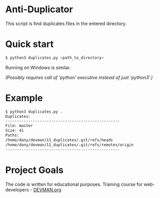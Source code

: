 # Anti-Duplicator

This script is find duplicates files in the entered directory.

# Quick start

```bash
$ python3 duplicates.py <path_to_directory>
```

Running on Windows is similar.

*(Possibly requires call of 'python' executive instead of just 'python3'.)*

# Example

```bash
$ python3 duplicates.py .
Duplicates:
--------------------------------------------------
File: master
Size: 41
Paths:
/home/dany/devman/11_duplicates/.git/refs/heads
/home/dany/devman/11_duplicates/.git/refs/remotes/origin
--------------------------------------------------
```

# Project Goals

The code is written for educational purposes. Training course for web-developers - [DEVMAN.org](https://devman.org)
